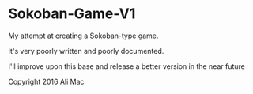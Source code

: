 # Sokoban-Game-V1
My attempt at creating a Sokoban-type game.

It's very poorly written and poorly documented.

I'll improve upon this base and release a better version in the near future


Copyright 2016 Ali Mac
